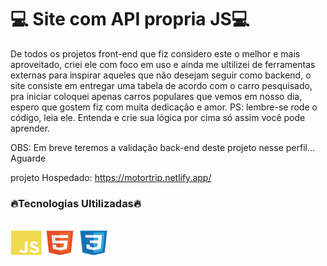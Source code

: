 # 💻 Site com API propria JS💻

De todos os projetos front-end que fiz considero este o melhor e mais aproveitado, criei ele com foco em uso e ainda me ultilizei de ferramentas externas para inspirar aqueles que não desejam seguir como backend, o site consiste em entregar uma tabela de acordo com o carro pesquisado, pra iniciar coloquei apenas carros populares que vemos em nosso dia, espero que gostem fiz com muita dedicação e amor.
PS: lembre-se rode o código, leia ele. Entenda e crie sua lógica por cima só assim você pode aprender.

OBS: Em breve teremos a validação back-end deste projeto nesse perfil... Aguarde

projeto Hospedado: https://motortrip.netlify.app/


 <h3>🔥Tecnologias Ultilizadas🔥</h3>
  
 <div style="display: inline_block"><br>
  <img align="center" alt="Rafa-Js" height="40" width="50" src="https://raw.githubusercontent.com/devicons/devicon/master/icons/javascript/javascript-plain.svg">   
  <img align="center" alt="Rafa-HTML" height="40" width="50" src="https://raw.githubusercontent.com/devicons/devicon/master/icons/html5/html5-original.svg">
  <img align="center" alt="Rafa-CSS" height="40" width="50" src="https://raw.githubusercontent.com/devicons/devicon/master/icons/css3/css3-original.svg">
   
